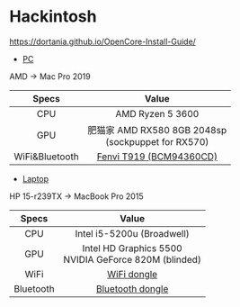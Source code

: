 # Hackintosh

https://dortania.github.io/OpenCore-Install-Guide/

- [PC](./pc/EFI/)

AMD -> Mac Pro 2019

|     Specs      |                          Value                          |
|:--------------:|:-------------------------------------------------------:|
|      CPU       |                    AMD Ryzen 5 3600                     |
|      GPU       | 肥猫家 AMD RX580 8GB 2048sp <br> (sockpuppet for RX570) |
| WiFi&Bluetooth |               [Fenvi T919 (BCM94360CD)][]               |


- [Laptop](./laptop/EFI/)

HP 15-r239TX -> MacBook Pro 2015

|   Specs   |                          Value                          |
|:---------:|:-------------------------------------------------------:|
|    CPU    |               Intel i5-5200u (Broadwell)                |
|    GPU    | Intel HD Graphics 5500<br>NVIDIA GeForce 820M (blinded) |
|   WiFi    |                     [WiFi dongle][]                     |
| Bluetooth |                  [Bluetooth dongle][]                   |

[Fenvi T919 (BCM94360CD)]: https://detail.tmall.com/item.htm?_u=ejhgkq506cf&id=621616976467&spm=a1z09.2.0.0.3c0a2e8d9EhXcu
[WiFi dongle]: https://detail.tmall.com/item.htm?_u=ejhgkq51157&id=591582535513&spm=a1z09.2.0.0.3c0a2e8d9EhXcu&skuId=4059416376519
[Bluetooth dongle]: https://item.jd.com/11078472771.html